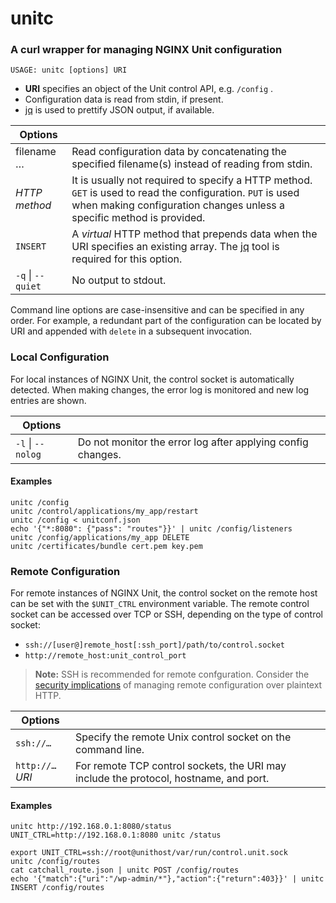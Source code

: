 unitc
=====

### A curl wrapper for managing NGINX Unit configuration

```USAGE: unitc [options] URI```

 * **URI** specifies an object of the Unit control API, e.g. `/config` .
 * Configuration data is read from stdin, if present.
 * [jq](https://stedolan.github.io/jq/) is used to prettify JSON output, if
   available.

| Options | |
|---------|-|
| filename … | Read configuration data by concatenating the specified filename(s) instead of reading from stdin.
| _HTTP method_ | It is usually not required to specify a HTTP method. `GET` is used to read the configuration. `PUT` is used when making configuration changes unless a specific method is provided.
| `INSERT` | A _virtual_ HTTP method that prepends data when the URI specifies an existing array. The [jq](https://stedolan.github.io/jq/) tool is required for this option.
| `-q` \| `--quiet` | No output to stdout.

Command line options are case-insensitive and can be specified in any
order. For example, a redundant part of the configuration can be located
by URI and appended with `delete` in a subsequent invocation.

### Local Configuration
For local instances of NGINX Unit, the control socket is automatically
detected. When making changes, the error log is monitored and new log entries
are shown.

| Options | |
|---------|-|
| `-l` \| `--nolog` | Do not monitor the error log after applying config changes.

#### Examples
```shell
unitc /config
unitc /control/applications/my_app/restart
unitc /config < unitconf.json
echo '{"*:8080": {"pass": "routes"}}' | unitc /config/listeners
unitc /config/applications/my_app DELETE
unitc /certificates/bundle cert.pem key.pem
```

### Remote Configuration
For remote instances of NGINX Unit, the control socket on the remote host can
be set with the `$UNIT_CTRL` environment variable. The remote control socket
can be accessed over TCP or SSH, depending on the type of control socket:

 * `ssh://[user@]remote_host[:ssh_port]/path/to/control.socket`
 * `http://remote_host:unit_control_port`

> **Note:** SSH is recommended for remote confguration. Consider the
> [security implications](https://unit.nginx.org/howto/security/#secure-socket-and-state)
> of managing remote configuration over plaintext HTTP.

| Options | |
|---------|-|
| `ssh://…` | Specify the remote Unix control socket on the command line.
| `http://…`*URI* | For remote TCP control sockets, the URI may include the protocol, hostname, and port.

#### Examples
```shell
unitc http://192.168.0.1:8080/status
UNIT_CTRL=http://192.168.0.1:8080 unitc /status

export UNIT_CTRL=ssh://root@unithost/var/run/control.unit.sock
unitc /config/routes
cat catchall_route.json | unitc POST /config/routes
echo '{"match":{"uri":"/wp-admin/*"},"action":{"return":403}}' | unitc INSERT /config/routes
```
